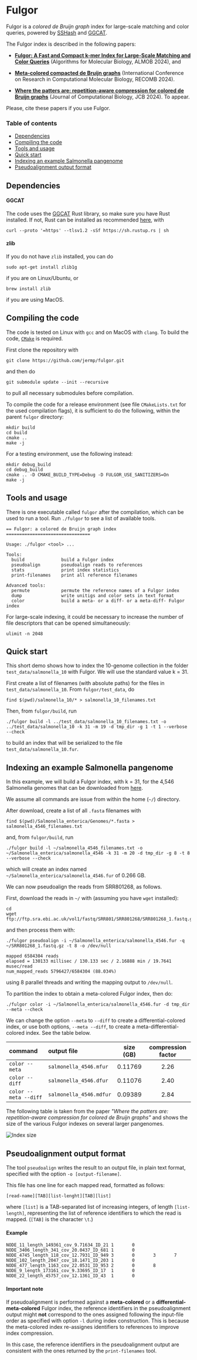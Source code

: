 Fulgor
======

Fulgor is a *colored de Bruijn graph* index for large-scale matching and color queries, powered by [SSHash](https://github.com/jermp/sshash) and [GGCAT](https://github.com/algbio/GGCAT).

The Fulgor index is described in the following papers:

- [**Fulgor: A Fast and Compact k-mer Index for Large-Scale Matching and Color Queries**](https://almob.biomedcentral.com/articles/10.1186/s13015-024-00251-9) (Algorithms for Molecular Biology, ALMOB 2024), and

- [**Meta-colored compacted de Bruijn graphs**](https://link.springer.com/chapter/10.1007/978-1-0716-3989-4_9) (International Conference on Research in Computational Molecular Biology, RECOMB 2024).

- [**Where the patters are: repetition-aware compression for colored de Bruijn graphs**](https://jermp.github.io/assets/pdf/papers/JCB2024.pdf) (Journal of Computational Biology, JCB 2024). To appear.

Please, cite these papers if you use Fulgor.

### Table of contents
* [Dependencies](#dependencies)
* [Compiling the code](#compiling-the-code)
* [Tools and usage](#tools-and-usage)
* [Quick start](#quick-start)
* [Indexing an example Salmonella pangenome](#indexing-an-example-salmonella-pangenome)
* [Pseudoalignment output format](#pseudoalignment-output-format)


Dependencies
------------

#### GGCAT

The code uses the [GGCAT](https://github.com/algbio/GGCAT) Rust library,
so make sure you have Rust installed. If not, Rust can be installed as recommended [here](https://www.rust-lang.org/tools/install), with

	curl --proto '=https' --tlsv1.2 -sSf https://sh.rustup.rs | sh

#### zlib

If you do not have `zlib` installed, you can do

    sudo apt-get install zlib1g

if you are on Linux/Ubuntu, or

    brew install zlib

if you are using MacOS.


Compiling the code
------------------

The code is tested on Linux with `gcc` and on MacOS with `clang`.
To build the code, [`CMake`](https://cmake.org/) is required.

First clone the repository with

    git clone https://github.com/jermp/fulgor.git

and then do

    git submodule update --init --recursive

to pull all necessary submodules before compilation.

To compile the code for a release environment (see file `CMakeLists.txt` for the used compilation flags), it is sufficient to do the following, within the parent `fulgor` directory:

    mkdir build
    cd build
    cmake ..
    make -j

For a testing environment, use the following instead:

    mkdir debug_build
    cd debug_build
    cmake .. -D CMAKE_BUILD_TYPE=Debug -D FULGOR_USE_SANITIZERS=On
    make -j


Tools and usage
---------------

There is one executable called `fulgor` after the compilation, which can be used to run a tool.
Run `./fulgor` to see a list of available tools.

	== Fulgor: a colored de Bruijn graph index ================================

	Usage: ./fulgor <tool> ...

	Tools:
	  build              build a Fulgor index
	  pseudoalign        pseudoalign reads to references
	  stats              print index statistics
	  print-filenames    print all reference filenames

	Advanced tools:
	  permute            permute the reference names of a Fulgor index
	  dump               write unitigs and color sets in text format
	  color              build a meta- or a diff- or a meta-diff- Fulgor index

For large-scale indexing, it could be necessary to increase the number of file descriptors that can be opened simultaneously:

	ulimit -n 2048


Quick start
-----------

This short demo shows how to index the 10-genome collection
in the folder `test_data/salmonella_10` with Fulgor.
We will use the standard value k = 31.

First create a list of filenames (with absolute paths) for the files in `test_data/salmonella_10`.
From `fulgor/test_data`, do

	find $(pwd)/salmonella_10/* > salmonella_10_filenames.txt

Then, from `fulgor/build`, run

	./fulgor build -l ../test_data/salmonella_10_filenames.txt -o ../test_data/salmonella_10 -k 31 -m 19 -d tmp_dir -g 1 -t 1 --verbose --check

to build an index that will be serialized to the file `test_data/salmonella_10.fur`.


Indexing an example Salmonella pangenome
----------------------------------------

In this example, we will build a Fulgor index, with k = 31, for the 4,546 Salmonella genomes that can be downloaded from [here](https://zenodo.org/record/1323684).

We assume all commands are issue from within the home (`~/`) directory.

After download,
create a list of all `.fasta` filenames with

	find $(pwd)/Salmonella_enterica/Genomes/*.fasta > salmonella_4546_filenames.txt

and, from `fulgor/build`, run

	./fulgor build -l ~/salmonella_4546_filenames.txt -o ~/Salmonella_enterica/salmonella_4546 -k 31 -m 20 -d tmp_dir -g 8 -t 8 --verbose --check

which will create an index named `~/Salmonella_enterica/salmonella_4546.fur` of 0.266 GB.

We can now pseudoalign the reads from SRR801268, as follows.

First, download the reads in `~/` with (assuming you have `wget` installed):

	cd
	wget ftp://ftp.sra.ebi.ac.uk/vol1/fastq/SRR801/SRR801268/SRR801268_1.fastq.gz

and then process them with:

	./fulgor pseudoalign -i ~/Salmonella_enterica/salmonella_4546.fur -q ~/SRR801268_1.fastq.gz -t 8 -o /dev/null

	mapped 6584304 reads
	elapsed = 130133 millisec / 130.133 sec / 2.16888 min / 19.7641 musec/read
	num_mapped_reads 5796427/6584304 (88.034%)

using 8 parallel threads and writing the mapping output to `/dev/null`.

To partition the index to obtain a meta-colored Fulgor index, then do:

	./fulgor color -i ~/Salmonella_enterica/salmonella_4546.fur -d tmp_dir --meta --check

We can change the option `--meta` to `--diff` to create a differential-colored index, or use
both options, `--meta --diff`, to create a meta-differential-colored index.
See the table below.

| command               | output file             | size (GB) | compression factor |
|:----------------------|:------------------------|:---------:|:------------------:|
| `color --meta`        | `salmonella_4546.mfur`  | 0.11769   | 2.26               |
| `color --diff`        | `salmonella_4546.dfur`  | 0.11076   | 2.40               |
| `color --meta --diff` | `salmonella_4546.mdfur` | 0.09389   | 2.84               |


The following table is taken from the paper *"Where the patters are: repetition-aware compression for colored de Bruijn graphs"* and shows the size of the various Fulgor indexes on several larger pangenomes.

![Index size](./fulgor_index_size.png)


Pseudoalignment output format
-----------------------------

The tool `pseudoalign` writes the result to an output file, in plain text format, specified with the option `-o [output-filename]`.

This file has one line for each mapped read, formatted as follows:

	[read-name][TAB][list-lenght][TAB][list]

where `[list]` is a TAB-separated list of increasing integers, of length `[list-length]`, representing the list of reference identifiers to which the read is mapped. (`[TAB]` is the character `\t`.)

#### Example

	NODE_11_length_149361_cov_9.71634_ID_21 1       0
	NODE_3406_length_341_cov_20.0437_ID_681	1       0
	NODE_4745_length_118_cov_12.7931_ID_949	3       0       3       7
	NODE_102_length_2047_cov_18.1471_ID_203 1       0
	NODE_477_length_1163_cov_22.0531_ID_953 2       0       8
	NODE_9_length_173161_cov_9.33695_ID_17  1       0
	NODE_22_length_45757_cov_12.1361_ID_43  1       0

#### Important note

If pseudoalignment is performed against a **meta-colored**
or a **differential-meta-colored** Fulgor index,
the reference identifiers in the pseudoalignment output might **not** correspond to the ones assigned following the input-file order as specified with option `-l` during index construction.
This is because the meta-colored index re-assignes identifiers to references to improve index compression.

In this case, the reference identifiers in the pseudoalignment output
are consistent with the ones returned by the `print-filenames` tool.